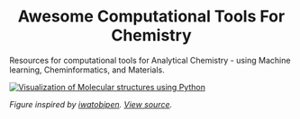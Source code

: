 <h1 align="center">
  Awesome Computational Tools For Chemistry 
</h1>

Resources for computational tools for Analytical Chemistry - using Machine learning, Cheminformatics, and Materials.

<a href="https://github.com/janosh/tikz/tree/main/assets/normalizing-flow](https://github.com/RodrigoAVargasHdz/CHEM-4PB3">
   <picture>
      <source media="(prefers-color-scheme: dark)"">
      <img alt=" Visualization of Molecular structures using Python" src="https://iwatobipen.files.wordpress.com/2023/09/image.png">
   </picture>
</a>

<photo-cap-1>_Figure inspired by [iwatobipen](https://iwatobipen.wordpress.com/author/iwatobipen/). [View source](https://iwatobipen.wordpress.com/2023/09/03/visualize-result-of-molshap-rdkit-chemoinformatics-memo/)._</photo-cap-1>



